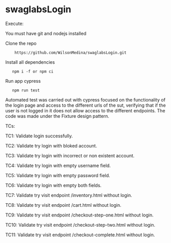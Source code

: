 # swaglabsLogin

Execute:

You must have git and nodejs installed

Clone the repo
```
    https://github.com/WilsonMedina/swaglabsLogin.git
 ````
 Install all dependencies
 ```
    npm i -f or npm ci
 ````
 Run app cypress
 ```
    npm run test
 ````
 Automated test was carried out with cypress focused on the functionality of the login page and access to the different urls of the sut, verifying that if the user is not logged in it does not allow access to the different endpoints. The code was made under the Fixture design pattern.
 
 TCs:
 
 TC1: Validate login successfully.
 
 TC2: Validate try login with bloked account.
 
 TC3: Validate try login with incorrect or non existent account.
 
 TC4: Validate try login with empty username field.
 
 TC5: Validate try login with empty password field.
 
 TC6: Validate try login with empty both fields.
 
 TC7: Validate try visit endpoint /inventory.html without login.
 
 TC8: Validate try visit endpoint /cart.html without login.
 
 TC9: Validate try visit endpoint /checkout-step-one.html without login.
 
 TC10: Validate try visit endpoint /checkout-step-two.html without login.
 
 TC11: Validate try visit endpoint /checkout-complete.html without login.
